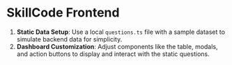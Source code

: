 # **SkillCode Frontend**

1. **Static Data Setup**: Use a local `questions.ts` file with a sample dataset to simulate backend data for simplicity.
2. **Dashboard Customization**: Adjust components like the table, modals, and action buttons to display and interact with the static questions.
